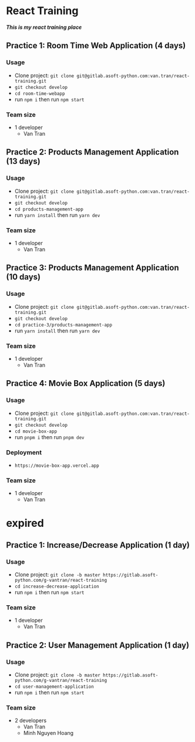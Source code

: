 # React Training

**_This is my react training place_**

## Practice 1: Room Time Web Application (4 days)

### Usage

- Clone project: `git clone git@gitlab.asoft-python.com:van.tran/react-training.git`
- `git checkout develop`
- `cd room-time-webapp`
- run `npm i` then run `npm start`

### Team size

- 1 developer
  - Van Tran

## Practice 2: Products Management Application (13 days)

### Usage

- Clone project: `git clone git@gitlab.asoft-python.com:van.tran/react-training.git`
- `git checkout develop`
- `cd products-management-app`
- run `yarn install` then run `yarn dev`

### Team size

- 1 developer
  - Van Tran

## Practice 3: Products Management Application (10 days)

### Usage

- Clone project: `git clone git@gitlab.asoft-python.com:van.tran/react-training.git`
- `git checkout develop`
- `cd practice-3/products-management-app`
- run `yarn install` then run `yarn dev`

### Team size

- 1 developer
  - Van Tran

## Practice 4: Movie Box Application (5 days)

### Usage

- Clone project: `git clone git@gitlab.asoft-python.com:van.tran/react-training.git`
- `git checkout develop`
- `cd movie-box-app`
- run `pnpm i` then run `pnpm dev`

### Deployment

- `https://movie-box-app.vercel.app`

### Team size

- 1 developer
  - Van Tran

# expired

## Practice 1: Increase/Decrease Application (1 day)

### Usage

- Clone project: `git clone -b master https://gitlab.asoft-python.com/g-vantran/react-training`
- `cd increase-decrease-application`
- run `npm i` then run `npm start`

### Team size

- 1 developer
  - Van Tran

## Practice 2: User Management Application (1 day)

### Usage

- Clone project: `git clone -b master https://gitlab.asoft-python.com/g-vantran/react-training`
- `cd user-management-application`
- run `npm i` then run `npm start`

### Team size

- 2 developers
  - Van Tran
  - Minh Nguyen Hoang
